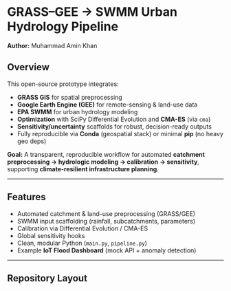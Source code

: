 # GRASS–GEE → SWMM Urban Hydrology Pipeline

**Author:** Muhammad Amin Khan

## Overview
This open-source prototype integrates:
- **GRASS GIS** for spatial preprocessing
- **Google Earth Engine (GEE)** for remote-sensing & land-use data
- **EPA SWMM** for urban hydrology modeling
- **Optimization** with SciPy Differential Evolution and **CMA-ES** (via `cma`)
- **Sensitivity/uncertainty** scaffolds for robust, decision-ready outputs
- Fully reproducible via **Conda** (geospatial stack) or minimal **pip** (no heavy geo deps)

**Goal:** A transparent, reproducible workflow for automated **catchment preprocessing → hydrologic modeling → calibration → sensitivity**, supporting **climate-resilient infrastructure planning**.

---

## Features
- Automated catchment & land-use preprocessing (GRASS/GEE)
- SWMM input scaffolding (rainfall, subcatchments, parameters)
- Calibration via Differential Evolution / CMA-ES
- Global sensitivity hooks
- Clean, modular Python (`main.py`, `pipeline.py`)
- Example **IoT Flood Dashboard** (mock API + anomaly detection)

---

## Repository Layout
